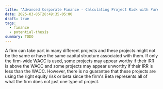 ```yaml
---
title: "Advanced Corporate Finance - Calculating Project Risk with Pure Play Firms"
date: 2025-03-05T20:49:35-05:00
draft: true
tags:
  - finance
  - potential-thesis
summary: TODO
---
```


A firm can take part in many different projects and these projects might not be the same or have the same capital structure associated with them. If only the firm-wide WACC is used, some projects may appear worthy if their IRR is above the WACC and some projects may appear unworthy if their IRR is less than the WACC. However, there is no guarantee that these projects are using the right equity risk or beta since the firm's Beta represents all of what the firm does not just one type of project.
